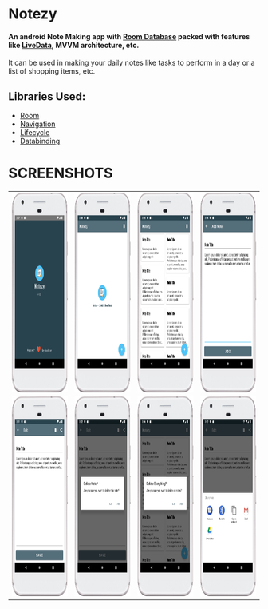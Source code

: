 # Notezy
#### An android Note Making app with [Room Database](https://developer.android.com/reference/androidx/room/RoomDatabase) packed with features like [LiveData](https://developer.android.com/topic/libraries/architecture/livedata), MVVM architecture, etc.
It can be used in making your daily notes like tasks to perform in a day or a list of shopping items, etc.

## Libraries Used:
- [Room](https://developer.android.com/reference/androidx/room/RoomDatabase)
- [Navigation](https://developer.android.com/guide/navigation)
- [Lifecycle](https://developer.android.com/jetpack/androidx/releases/lifecycle)
- [Databinding](https://developer.android.com/jetpack/androidx/releases/databinding)

# SCREENSHOTS
<table>
  <tr>
    <td><img src="screenshots/splash.png" height="400px"/></td>
    <td><img src="screenshots/empty_note.png" height="400px"/></td>
    <td><img src="screenshots/note_list.png" height="400px"/></td>
    <td><img src="screenshots/add_note.png" height="400px"/></td>
  </tr>
  <tr>
    <td><img src="screenshots/edit_note.png" height="400px"/></td>
    <td><img src="screenshots/delete_note.png" height="400px"/></td>
    <td><img src="screenshots/delete_all.png" height="400px"/></td>
    <td><img src="screenshots/share_note.png" height="400px"/></td>
  </tr>
</table>
